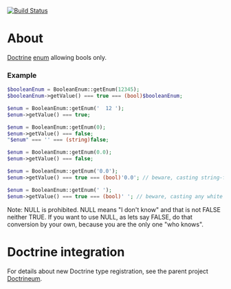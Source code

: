 [![Build Status](https://travis-ci.org/jaroslavtyc/doctrineum-boolean.svg?branch=master)](https://travis-ci.org/jaroslavtyc/doctrineum-boolean)


# About
[Doctrine](http://www.doctrine-project.org/) [enum](http://en.wikipedia.org/wiki/Enumerated_type) allowing bools only.

### Example
```php
$booleanEnum = BooleanEnum::getEnum(12345);
$booleanEnum->getValue() === true === (bool)$booleanEnum;

$enum = BooleanEnum::getEnum('  12 ');
$enum->getValue() === true;

$enum = BooleanEnum::getEnum(0);
$enum->getValue() === false;
"$enum" === '' === (string)false;

$enum = BooleanEnum::getEnum(0.0);
$enum->getValue() === false;

$enum = BooleanEnum::getEnum('0.0');
$enum->getValue() === true === (bool)'0.0'; // beware, casting string-float zero into boolean is true

$enum = BooleanEnum::getEnum(' ');
$enum->getValue() === true === (bool)' '; // beware, casting any white character into boolean is true

```

Note: NULL is prohibited. NULL means "I don't know" and that is not FALSE neither TRUE.
If you want to use NULL, as lets say FALSE, do that conversion by your own, because you are the only one "who knows".

# Doctrine integration
For details about new Doctrine type registration, see the parent project [Doctrineum](https://github.com/jaroslavtyc/doctrineum).
